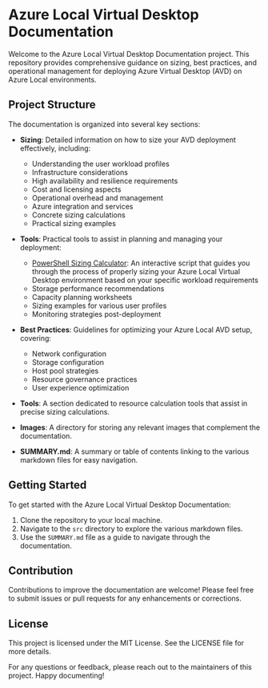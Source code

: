 # Azure Local Virtual Desktop Documentation

Welcome to the Azure Local Virtual Desktop Documentation project. This repository provides comprehensive guidance on sizing, best practices, and operational management for deploying Azure Virtual Desktop (AVD) on Azure Local environments.

## Project Structure

The documentation is organized into several key sections:

- **Sizing**: Detailed information on how to size your AVD deployment effectively, including:
  - Understanding the user workload profiles
  - Infrastructure considerations
  - High availability and resilience requirements
  - Cost and licensing aspects
  - Operational overhead and management
  - Azure integration and services
  - Concrete sizing calculations
  - Practical sizing examples

- **Tools**: Practical tools to assist in planning and managing your deployment:
  - [PowerShell Sizing Calculator](./src/tools/AzureLocalAVDCalculator.ps1): An interactive script that guides you through the process of properly sizing your Azure Local Virtual Desktop environment based on your specific workload requirements
  - Storage performance recommendations
  - Capacity planning worksheets
  - Sizing examples for various user profiles
  - Monitoring strategies post-deployment

- **Best Practices**: Guidelines for optimizing your Azure Local AVD setup, covering:
  - Network configuration
  - Storage configuration
  - Host pool strategies
  - Resource governance practices
  - User experience optimization

- **Tools**: A section dedicated to resource calculation tools that assist in precise sizing calculations.

- **Images**: A directory for storing any relevant images that complement the documentation.

- **SUMMARY.md**: A summary or table of contents linking to the various markdown files for easy navigation.

## Getting Started

To get started with the Azure Local Virtual Desktop Documentation:

1. Clone the repository to your local machine.
2. Navigate to the `src` directory to explore the various markdown files.
3. Use the `SUMMARY.md` file as a guide to navigate through the documentation.

## Contribution

Contributions to improve the documentation are welcome! Please feel free to submit issues or pull requests for any enhancements or corrections.

## License

This project is licensed under the MIT License. See the LICENSE file for more details.

For any questions or feedback, please reach out to the maintainers of this project. Happy documenting!
